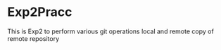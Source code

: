# Exp2Pracc
This  is Exp2 to perform various git operations local and remote copy of remote repository
